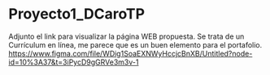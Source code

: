 # Proyecto1_DCaroTP
Adjunto el link para visualizar la página WEB propuesta.
Se trata de un Currículum en línea, me parece que es un buen elemento para el portafolio.
https://www.figma.com/file/WDig1SoaEXNWyHccjcBnXB/Untitled?node-id=10%3A37&t=3iPycD9gGRVe3m3v-1
